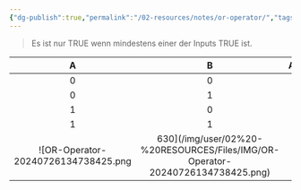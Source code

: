 ```yaml
---
{"dg-publish":true,"permalink":"/02-resources/notes/or-operator/","tags":["informatik","mathe"]}
---
```


>Es ist nur TRUE wenn mindestens einer der Inputs TRUE ist.

|  A  |  B  | **A∨B** |
| :-: | :-: | :-----: |
|  0  |  0  |  **0**  |
|  0  |  1  |  **1**  |
|  1  |  0  |  **1**  |
|  1  |  1  |  **1**  |
![OR-Operator-20240726134738425.png|630](/img/user/02%20-%20RESOURCES/Files/IMG/OR-Operator-20240726134738425.png)

